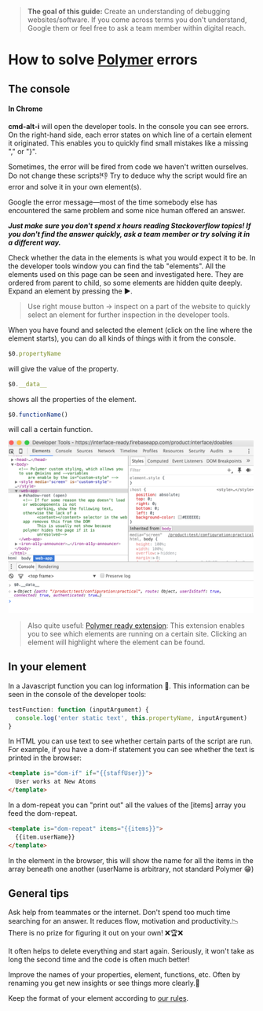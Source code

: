 >**The goal of this guide:** Create an understanding of debugging websites/software. If you come across terms you don't understand, Google them or feel free to ask a team member within digital reach.

# How to solve [Polymer](https://github.com/newatoms/guides/blob/ready/glossary/polymer.md) errors

## The console

#### In Chrome

**cmd-alt-i** will open the developer tools. In the console you can see errors. On the right-hand side, each error states on which line of a certain element it originated. This enables you to quickly find small mistakes like a missing "," or "}".

Sometimes, the error will be fired from code we haven't written ourselves. Do not change these scripts!👎 Try to deduce why the script would fire an error and solve it in your own element(s).

Google the error message—most of the time somebody else has encountered the same problem and some nice human offered an answer.

***Just make sure you don't spend x hours reading Stackoverflow topics! If you don't find the answer quickly, ask a team member or try solving it in a different way.***

Check whether the data in the elements is what you would expect it to be. In the developer tools window you can find the tab "elements". All the elements used on this page can be seen and investigated here. They are ordered from parent to child, so some elements are hidden quite deeply. Expand an element by pressing the ▶︎.

> Use right mouse button -> inspect on a part of the website to quickly select an element for further inspection in the developer tools.

When you have found and selected the element (click on the line where the element starts), you can do all kinds of things with it from the console.

``` Javascript
$0.propertyName
```

will give the value of the property.


``` javascript
$0.__data__
```

shows all the properties of the element.

``` javascript
$0.functionName()
```
will call a certain function.

<img src="../images/developer-tools.png" width="500">

>Also quite useful: [Polymer ready extension](https://chrome.google.com/webstore/detail/polymer-ready/aaifiopbmiecbpladpjaoemohhfjcbdk):
This extension enables you to see which elements are running on a certain site. Clicking an element will highlight where the element can be found.

## In your element

In a Javascript function you can log information 📓. This information can be seen in the console of the developer tools:
``` javascript
testFunction: function (inputArgument) {
  console.log('enter static text', this.propertyName, inputArgument)
}
```

In HTML you can use text to see whether certain parts of the script are run. For example, if you have a dom-if statement you can see whether the text is printed in the browser:

``` html
<template is="dom-if" if="{{staffUser}}">
  User works at New Atoms
</template>
```

In a dom-repeat you can "print out" all the values of the [items] array you feed the dom-repeat.
``` html
<template is="dom-repeat" items="{{items}}">
  {{item.userName}}
</template>
```

In the element in the browser, this will show the name for all the items in the array beneath one another (userName is arbitrary, not standard Polymer 😁)

## General tips

Ask help from teammates or the internet. Don't spend too much time searching for an answer. It reduces flow, motivation and productivity.📉 There is no prize for figuring it out on your own! ❌🏆❌

It often helps to delete everything and start again. Seriously, it won't take as long the second time and the code is often much better!

Improve the names of your properties, element, functions, etc. Often by renaming you get new insights or see things more clearly.🔎

Keep the format of your element according to [our rules](https://github.com/newatoms/interface/blob/ready/docs/style-guide.md).
